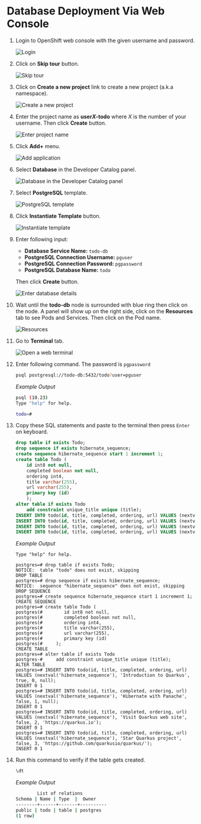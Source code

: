 # Database Deployment Via Web Console

1. Login to OpenShift web console with the given username and password.

   ![Login](images/deploy-00.png)

2. Click on **Skip tour** button.

   ![Skip tour](images/deploy-01.png)

3. Click on **Create a new project** link to create a new project (a.k.a namespace).

   ![Create a new project](images/deploy-02.png)

4. Enter the project name as **user*X*-todo** where _X_ is the number of your username. Then click **Create** button.

   ![Enter project name](images/deploy-03.png)

5. Click **Add+** menu.

   ![Add application](images/deploy-04.png)

6. Select **Database** in the Developer Catalog panel.

   ![Database in the Developer Catalog panel](images/deploy-05.png)

7. Select **PostgreSQL** template.

   ![PostgreSQL template](images/deploy-06.png)

8. Click **Instantiate Template** button.

   ![Instantiate template](images/deploy-07.png)

9. Enter following input:

   - **Database Service Name:** `todo-db`
   - **PostgreSQL Connection Username:** `pguser`
   - **PostgreSQL Connection Password:** `pgpassword`
   - **PostgreSQL Database Name:** `todo`

   Then click **Create** button.

   ![Enter database details](images/deploy-08.png)

10. Wait until the **todo-db** node is surrounded with blue ring then click on the node. A panel will show up on the right side, click on the **Resources** tab to see Pods and Services. Then click on the Pod name.

    ![Resources](images/deploy-09.png)

11. Go to **Terminal** tab.

    ![Open a web terminal](images/deploy-20.png)

12. Enter following command. The password is `pgpassword`

    ```sh
    psql postgresql://todo-db:5432/todo?user=pguser
    ```

    _Example Output_

    ```sh
    psql (10.23)
    Type "help" for help.

    todo=#
    ```

13. Copy these SQL statements and paste to the terminal then press `Enter` on keyboard.

    ```sql
    drop table if exists Todo;
    drop sequence if exists hibernate_sequence;
    create sequence hibernate_sequence start 1 increment 1;
    create table Todo (
        id int8 not null,
        completed boolean not null,
        ordering int4,
        title varchar(255),
        url varchar(255),
        primary key (id)
        );
    alter table if exists Todo
        add constraint unique_title unique (title);
    INSERT INTO todo(id, title, completed, ordering, url) VALUES (nextval('hibernate_sequence'), 'Introduction to Quarkus', true, 0, null);
    INSERT INTO todo(id, title, completed, ordering, url) VALUES (nextval('hibernate_sequence'), 'Hibernate with Panache', false, 1, null);
    INSERT INTO todo(id, title, completed, ordering, url) VALUES (nextval('hibernate_sequence'), 'Visit Quarkus web site', false, 2, 'https://quarkus.io');
    INSERT INTO todo(id, title, completed, ordering, url) VALUES (nextval('hibernate_sequence'), 'Star Quarkus project', false, 3, 'https://github.com/quarkusio/quarkus/');
    ```

    _Example Output_

    ```text
    Type "help" for help.

    postgres=# drop table if exists Todo;
    NOTICE:  table "todo" does not exist, skipping
    DROP TABLE
    postgres=# drop sequence if exists hibernate_sequence;
    NOTICE:  sequence "hibernate_sequence" does not exist, skipping
    DROP SEQUENCE
    postgres=# create sequence hibernate_sequence start 1 increment 1;
    CREATE SEQUENCE
    postgres=# create table Todo (
    postgres(#        id int8 not null,
    postgres(#        completed boolean not null,
    postgres(#        ordering int4,
    postgres(#        title varchar(255),
    postgres(#        url varchar(255),
    postgres(#        primary key (id)
    postgres(#     );
    CREATE TABLE
    postgres=# alter table if exists Todo
    postgres-#     add constraint unique_title unique (title);
    ALTER TABLE
    postgres=# INSERT INTO todo(id, title, completed, ordering, url) VALUES (nextval('hibernate_sequence'), 'Introduction to Quarkus', true, 0, null);
    INSERT 0 1
    postgres=# INSERT INTO todo(id, title, completed, ordering, url) VALUES (nextval('hibernate_sequence'), 'Hibernate with Panache', false, 1, null);
    INSERT 0 1
    postgres=# INSERT INTO todo(id, title, completed, ordering, url) VALUES (nextval('hibernate_sequence'), 'Visit Quarkus web site', false, 2, 'https://quarkus.io');
    INSERT 0 1
    postgres=# INSERT INTO todo(id, title, completed, ordering, url) VALUES (nextval('hibernate_sequence'), 'Star Quarkus project', false, 3, 'https://github.com/quarkusio/quarkus/');
    INSERT 0 1
    ```

14. Run this command to verify if the table gets created.

    ```sh
    \dt
    ```

    *Example Output*

    ```sh
            List of relations
    Schema | Name | Type  |  Owner
    --------+------+-------+----------
    public | todo | table | postgres
    (1 row)
    ```
